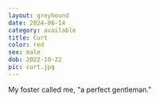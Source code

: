 ```yaml
---
layout: greyhound
date: 2024-06-14
category: available
title: Curt
color: red
sex: male
dob: 2022-10-22
pic: curt.jpg
---
```

My foster called me, "a perfect gentleman."
